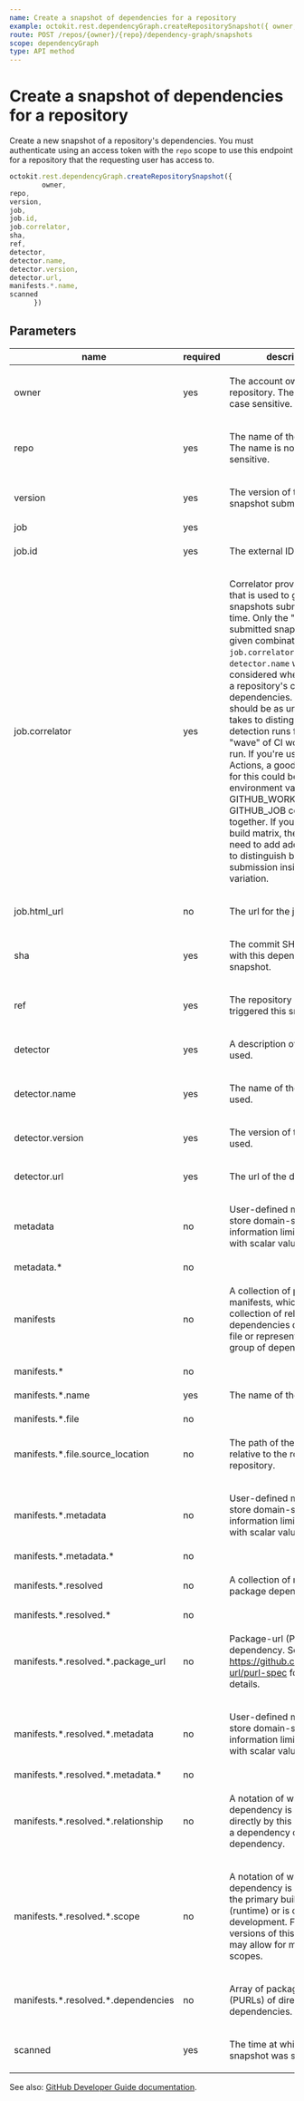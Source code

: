 ```yaml
---
name: Create a snapshot of dependencies for a repository
example: octokit.rest.dependencyGraph.createRepositorySnapshot({ owner, repo, version, job, job.id, job.correlator, sha, ref, detector, detector.name, detector.version, detector.url, manifests.*.name, scanned })
route: POST /repos/{owner}/{repo}/dependency-graph/snapshots
scope: dependencyGraph
type: API method
---
```


# Create a snapshot of dependencies for a repository

Create a new snapshot of a repository's dependencies. You must authenticate using an access token with the `repo` scope to use this endpoint for a repository that the requesting user has access to.

```js
octokit.rest.dependencyGraph.createRepositorySnapshot({
        owner,
repo,
version,
job,
job.id,
job.correlator,
sha,
ref,
detector,
detector.name,
detector.version,
detector.url,
manifests.*.name,
scanned
      })
```

## Parameters

<table>
  <thead>
    <tr>
      <th>name</th>
      <th>required</th>
      <th>description</th>
    </tr>
  </thead>
  <tbody>
    <tr><td>owner</td><td>yes</td><td>

The account owner of the repository. The name is not case sensitive.

</td></tr>
<tr><td>repo</td><td>yes</td><td>

The name of the repository. The name is not case sensitive.

</td></tr>
<tr><td>version</td><td>yes</td><td>

The version of the repository snapshot submission.

</td></tr>
<tr><td>job</td><td>yes</td><td>

</td></tr>
<tr><td>job.id</td><td>yes</td><td>

The external ID of the job.

</td></tr>
<tr><td>job.correlator</td><td>yes</td><td>

Correlator provides a key that is used to group snapshots submitted over time. Only the "latest" submitted snapshot for a given combination of `job.correlator` and `detector.name` will be considered when calculating a repository's current dependencies. Correlator should be as unique as it takes to distinguish all detection runs for a given "wave" of CI workflow you run. If you're using GitHub Actions, a good default value for this could be the environment variables GITHUB_WORKFLOW and GITHUB_JOB concatenated together. If you're using a build matrix, then you'll also need to add additional key(s) to distinguish between each submission inside a matrix variation.

</td></tr>
<tr><td>job.html_url</td><td>no</td><td>

The url for the job.

</td></tr>
<tr><td>sha</td><td>yes</td><td>

The commit SHA associated with this dependency snapshot.

</td></tr>
<tr><td>ref</td><td>yes</td><td>

The repository branch that triggered this snapshot.

</td></tr>
<tr><td>detector</td><td>yes</td><td>

A description of the detector used.

</td></tr>
<tr><td>detector.name</td><td>yes</td><td>

The name of the detector used.

</td></tr>
<tr><td>detector.version</td><td>yes</td><td>

The version of the detector used.

</td></tr>
<tr><td>detector.url</td><td>yes</td><td>

The url of the detector used.

</td></tr>
<tr><td>metadata</td><td>no</td><td>

User-defined metadata to store domain-specific information limited to 8 keys with scalar values.

</td></tr>
<tr><td>metadata.*</td><td>no</td><td>

</td></tr>
<tr><td>manifests</td><td>no</td><td>

A collection of package manifests, which are a collection of related dependencies declared in a file or representing a logical group of dependencies.

</td></tr>
<tr><td>manifests.*</td><td>no</td><td>

</td></tr>
<tr><td>manifests.*.name</td><td>yes</td><td>

The name of the manifest.

</td></tr>
<tr><td>manifests.*.file</td><td>no</td><td>

</td></tr>
<tr><td>manifests.*.file.source_location</td><td>no</td><td>

The path of the manifest file relative to the root of the Git repository.

</td></tr>
<tr><td>manifests.*.metadata</td><td>no</td><td>

User-defined metadata to store domain-specific information limited to 8 keys with scalar values.

</td></tr>
<tr><td>manifests.*.metadata.*</td><td>no</td><td>

</td></tr>
<tr><td>manifests.*.resolved</td><td>no</td><td>

A collection of resolved package dependencies.

</td></tr>
<tr><td>manifests.*.resolved.*</td><td>no</td><td>

</td></tr>
<tr><td>manifests.*.resolved.*.package_url</td><td>no</td><td>

Package-url (PURL) of dependency. See https://github.com/package-url/purl-spec for more details.

</td></tr>
<tr><td>manifests.*.resolved.*.metadata</td><td>no</td><td>

User-defined metadata to store domain-specific information limited to 8 keys with scalar values.

</td></tr>
<tr><td>manifests.*.resolved.*.metadata.*</td><td>no</td><td>

</td></tr>
<tr><td>manifests.*.resolved.*.relationship</td><td>no</td><td>

A notation of whether a dependency is requested directly by this manifest or is a dependency of another dependency.

</td></tr>
<tr><td>manifests.*.resolved.*.scope</td><td>no</td><td>

A notation of whether the dependency is required for the primary build artifact (runtime) or is only used for development. Future versions of this specification may allow for more granular scopes.

</td></tr>
<tr><td>manifests.*.resolved.*.dependencies</td><td>no</td><td>

Array of package-url (PURLs) of direct child dependencies.

</td></tr>
<tr><td>scanned</td><td>yes</td><td>

The time at which the snapshot was scanned.

</td></tr>
  </tbody>
</table>

See also: [GitHub Developer Guide documentation](https://docs.github.com/rest/reference/dependency-graph#create-a-snapshot-of-dependencies-for-a-repository).
